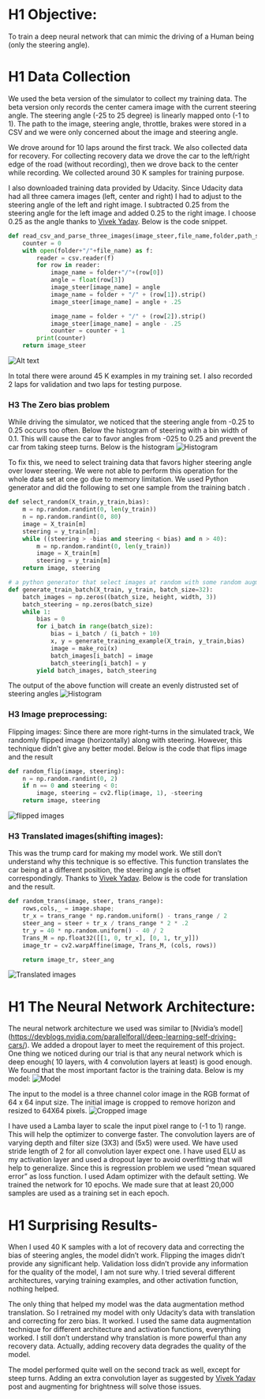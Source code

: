 # H1 Objective:
To train a deep neural network that can mimic the driving of a Human being (only the steering angle).

# H1 Data Collection
We used the beta version of the simulator to collect my training data. The beta version only records the center camera image with the current steering angle. The steering angle (-25 to 25 degree) is linearly mapped onto (-1 to 1). The path to the image, steering angle, throttle, brakes were stored in a CSV and we were only concerned about the image and steering angle.

 We drove around for 10 laps around the first track. We also collected data for recovery. For collecting recovery data we drove the car to the left/right edge of the road (without recording), then we drove back to the center while recording. We collected around 30 K samples for training purpose.

I also downloaded training data provided by Udacity.  Since Udacity data had all three camera images (left, center and right) I had to adjust to the steering angle of the left and right image. I subtracted 0.25 from the steering angle for the left image and added 0.25 to the right image. I choose 0.25 as the angle thanks to [Vivek Yadav]( https://chatbotslife.com/learning-human-driving-behavior-using-nvidias-neural-network-model-and-image-augmentation-80399360efee#.vjrzdttix). Below is the code snippet. 

```python
def read_csv_and_parse_three_images(image_steer,file_name,folder,path_split=True):
    counter = 0
    with open(folder+"/"+file_name) as f:
        reader = csv.reader(f)
        for row in reader:
            image_name = folder+"/"+(row[0])
            angle = float(row[3])
            image_steer[image_name] = angle
            image_name = folder + "/" + (row[1]).strip()
            image_steer[image_name] = angle + .25

            image_name = folder + "/" + (row[2]).strip()
            image_steer[image_name] = angle - .25
            counter = counter + 1
        print(counter)
    return image_steer
```
![Alt text](images/left-right-cam.png?raw=true "histogram")

In total there were around 45 K examples in my training set. I also recorded 2 laps for validation and two laps for testing purpose. 



### H3 The Zero bias problem
While driving the simulator, we noticed that the steering angle from -0.25 to 0.25 occurs too often. Below the histogram of steering with a bin width of 0.1. This will cause the car to favor angles from -025 to 0.25 and prevent the car from taking steep turns.  Below is the histogram
![Histogram](images/orginal_hist_all_data.png?raw=true "histogram")
 
To fix this, we need to select training data that favors higher steering angle over lower steering. We were not able to perform this operation for the whole data set at one go due to memory limitation. We used Python generator and did the following to set one sample from the training batch .
```python
def select_random(X_train,y_train,bias):
    m = np.random.randint(0, len(y_train))
    n = np.random.randint(0, 80)
    image = X_train[m]
    steering = y_train[m];
    while ((steering > -bias and steering < bias) and n > 40):
        m = np.random.randint(0, len(y_train))
        image = X_train[m]
        steering = y_train[m]
    return image, steering
```

```python
# a python generator that select images at random with some random augmentation
def generate_train_batch(X_train, y_train, batch_size=32):
    batch_images = np.zeros((batch_size, height, width, 3))
    batch_steering = np.zeros(batch_size)
    while 1:
        bias = 0
        for i_batch in range(batch_size):
            bias = i_batch / (i_batch + 10)
            x, y = generate_training_example(X_train, y_train,bias)
            image = make_roi(x)
            batch_images[i_batch] = image
            batch_steering[i_batch] = y
        yield batch_images, batch_steering
```
The output of the above function will create an evenly distrusted set of steering angles
 ![Histogram](images/norm-hist.png?raw=true "Processed histogram")

### H3 Image preprocessing:
Flipping images:
Since there are more right-turns in the simulated track, We randomly flipped image (horizontally) along with steering. However, this technique didn’t give any better model. Below is the code that flips image and the result



```python
def random_flip(image, steering):
    n = np.random.randint(0, 2)
    if n == 0 and steering < 0:
        image, steering = cv2.flip(image, 1), -steering
    return image, steering
```

![flipped images](images/flip.png?raw=true "flipped images")

### H3 Translated images(shifting images):
This was the trump card for making my model work. We still don’t understand why this technique is so effective. This function translates the car being at a different position, the steering angle is offset correspondingly. Thanks to [Vivek Yadav]( https://chatbotslife.com/learning-human-driving-behavior-using-nvidias-neural-network-model-and-image-augmentation-80399360efee#.vjrzdttix). Below is the code for translation and the result. 
```python
def random_trans(image, steer, trans_range):
    rows,cols,_ = image.shape;
    tr_x = trans_range * np.random.uniform() - trans_range / 2
    steer_ang = steer + tr_x / trans_range * 2 * .2
    tr_y = 40 * np.random.uniform() - 40 / 2
    Trans_M = np.float32([[1, 0, tr_x], [0, 1, tr_y]])
    image_tr = cv2.warpAffine(image, Trans_M, (cols, rows))

    return image_tr, steer_ang
```

![Translated images](images/translated.png?raw=true "Translated images")


# H1 The Neural Network Architecture:
The neural network architecture we used was similar to [Nvidia’s model] (https://devblogs.nvidia.com/parallelforall/deep-learning-self-driving-cars/). We added a dropout layer to meet the requirement of this project. One thing we noticed during our trial is that any neural network which is deep enough( 10 layers, with 4 convolution layers at least) is good enough.  We found that the most important factor is the training data. Below is my model:
![Model](images/model.png?raw=true "Neural network")

The input to the model is a three channel color image in the RGB format of 64 x 64 input size. The initial image is cropped to remove horizon and resized to 64X64 pixels.
![Cropped image](images/cropped-final.png?raw=true "Cropped image")

 I have used a Lamba layer to scale the input pixel range to (-1 to 1) range. This will help the optimizer to converge faster.  The convolution layers are of varying depth and filter size (3X3) and (5x5) were used. We have used stride length of 2 for all convolution layer expect one. I have used ELU as my activation layer and used a dropout layer to avoid overfitting that will help to generalize. Since this is regression problem we used “mean squared error” as loss function. I used Adam optimizer with the default setting. We trained the network for 10 epochs. We made sure that at least 20,000 samples are used as a training set in each epoch.  

# H1 Surprising Results-
When I used 40 K samples with a lot of recovery data and correcting the bias of steering angles, the model didn’t work. Flipping the images didn’t provide any significant help. Validation loss didn’t provide any information for the quality of the model, I am not sure why. I tried several different architectures, varying training examples, and other activation function, nothing helped.

The only thing that helped my model was the data augmentation method translation. So I retrained my model with only Udacity’s data with translation and correcting for zero bias. It worked. I used the same data augmentation technique for different architecture and activation functions, everything worked. I still don’t understand why translation is more powerful than any recovery data. Actually, adding recovery data degrades the quality of the model. 

The model performed quite well on the second track as well, except for steep turns. Adding an extra convolution layer as suggested by [Vivek Yadav]( https://chatbotslife.com/learning-human-driving-behavior-using-nvidias-neural-network-model-and-image-augmentation-80399360efee#.vjrzdttix) post and augmenting for brightness will solve those issues.
